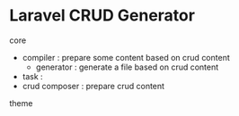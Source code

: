 # Laravel CRUD Generator

core

+ compiler : prepare some content based on crud content
  + generator : generate a file based on crud content
+ task : 
+ crud composer : prepare crud content

theme
